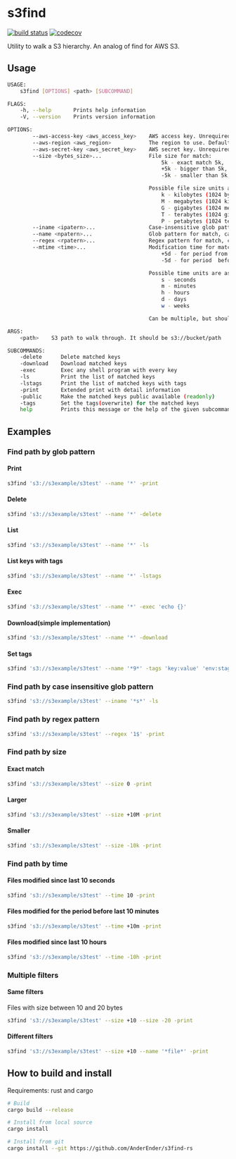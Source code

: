 # s3find
[![build status](https://travis-ci.org/AnderEnder/s3find-rs.svg?branch=master)](https://travis-ci.org/AnderEnder/s3find-rs)
[![codecov](https://codecov.io/gh/AnderEnder/s3find-rs/branch/master/graph/badge.svg)](https://codecov.io/gh/AnderEnder/s3find-rs)

Utility to walk a S3 hierarchy. An analog of find for AWS S3.

## Usage

```sh
USAGE:
    s3find [OPTIONS] <path> [SUBCOMMAND]

FLAGS:
    -h, --help       Prints help information
    -V, --version    Prints version information

OPTIONS:
        --aws-access-key <aws_access_key>    AWS access key. Unrequired
        --aws-region <aws_region>            The region to use. Default value is us-east-1
        --aws-secret-key <aws_secret_key>    AWS secret key. Unrequired
        --size <bytes_size>...               File size for match:
                                                 5k - exact match 5k,
                                                 +5k - bigger than 5k,
                                                 -5k - smaller than 5k,

                                             Possible file size units are as follows:
                                                 k - kilobytes (1024 bytes)
                                                 M - megabytes (1024 kilobytes)
                                                 G - gigabytes (1024 megabytes)
                                                 T - terabytes (1024 gigabytes)
                                                 P - petabytes (1024 terabytes)
        --iname <ipatern>...                 Case-insensitive glob pattern for match, can be multiple
        --name <npatern>...                  Glob pattern for match, can be multiple
        --regex <rpatern>...                 Regex pattern for match, can be multiple
        --mtime <time>...                    Modification time for match, a time period:
                                                 +5d - for period from now-5d to now
                                                 -5d - for period  before now-5d

                                             Possible time units are as follows:
                                                 s - seconds
                                                 m - minutes
                                                 h - hours
                                                 d - days
                                                 w - weeks

                                             Can be multiple, but should be overlaping

ARGS:
    <path>    S3 path to walk through. It should be s3://bucket/path

SUBCOMMANDS:
    -delete      Delete matched keys
    -download    Download matched keys
    -exec        Exec any shell program with every key
    -ls          Print the list of matched keys
    -lstags      Print the list of matched keys with tags
    -print       Extended print with detail information
    -public      Make the matched keys public available (readonly)
    -tags        Set the tags(overwrite) for the matched keys
    help         Prints this message or the help of the given subcommand(s)
```

## Examples

### Find path by glob pattern

#### Print

```sh
s3find 's3://s3example/s3test' --name '*' -print
```

#### Delete

```sh
s3find 's3://s3example/s3test' --name '*' -delete
```

#### List

```sh
s3find 's3://s3example/s3test' --name '*' -ls
```

#### List keys with tags

```sh
s3find 's3://s3example/s3test' --name '*' -lstags
```

#### Exec

```sh
s3find 's3://s3example/s3test' --name '*' -exec 'echo {}'

```

#### Download(simple implementation)

```sh
s3find 's3://s3example/s3test' --name '*' -download

```

#### Set tags

```sh
s3find 's3://s3example/s3test' --name '*9*' -tags 'key:value' 'env:staging'

```

### Find path by case insensitive glob pattern

```sh
s3find 's3://s3example/s3test' --iname '*s*' -ls
```

### Find path by regex pattern

```sh
s3find 's3://s3example/s3test' --regex '1$' -print
```

### Find path by size

#### Exact match

```sh
s3find 's3://s3example/s3test' --size 0 -print
```

#### Larger

```sh
s3find 's3://s3example/s3test' --size +10M -print
```

#### Smaller

```sh
s3find 's3://s3example/s3test' --size -10k -print
```

### Find path by time

#### Files modified since last 10 seconds

```sh
s3find 's3://s3example/s3test' --time 10 -print
```

#### Files modified for the period before last 10 minutes

```sh
s3find 's3://s3example/s3test' --time +10m -print
```

#### Files modified since last 10 hours

```sh
s3find 's3://s3example/s3test' --time -10h -print
```

### Multiple filters

#### Same filters

Files with size between 10 and 20 bytes

```sh
s3find 's3://s3example/s3test' --size +10 --size -20 -print
```

#### Different filters

```sh
s3find 's3://s3example/s3test' --size +10 --name '*file*' -print
```

## How to build and install

Requirements: rust and cargo

```sh
# Build
cargo build --release

# Install from local source
cargo install

# Install from git
cargo install --git https://github.com/AnderEnder/s3find-rs
```
